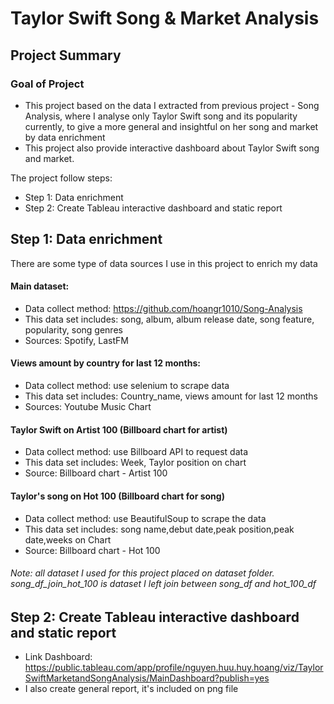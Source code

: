 # Taylor Swift Song & Market Analysis
## Project Summary

### Goal of Project 
- This project based on the data I extracted from previous project - Song Analysis, where I analyse only Taylor Swift song and its popularity currently, to give a more general and insightful on her song and market by data enrichment
- This project also provide interactive dashboard about Taylor Swift song and market. 

The project follow steps:
- Step 1: Data enrichment
- Step 2: Create Tableau interactive dashboard and static report

## Step 1: Data enrichment
There are some type of data sources I use in this project to enrich my data
#### Main dataset:
- Data collect method: https://github.com/hoangr1010/Song-Analysis
- This data set includes: song, album, album release date, song feature, popularity, song genres
- Sources: Spotify, LastFM

#### Views amount by country for last 12 months:
- Data collect method: use selenium to scrape data 
- This data set includes: Country_name, views amount for last 12 months
- Sources: Youtube Music Chart

#### Taylor Swift on Artist 100 (Billboard chart for artist)
- Data collect method: use Billboard API to request data
- This data set includes: Week, Taylor position on chart
- Source: Billboard chart - Artist 100

#### Taylor's song on Hot 100 (Billboard chart for song)
- Data collect method: use BeautifulSoup to scrape the data
- This data set includes: song name,debut date,peak position,peak date,weeks on Chart
- Source: Billboard chart - Hot 100

###### Note: all dataset I used for this project placed on dataset folder. song_df_join_hot_100 is dataset I left join between song_df and hot_100_df

## Step 2: Create Tableau interactive dashboard and static report
- Link Dashboard: https://public.tableau.com/app/profile/nguyen.huu.huy.hoang/viz/TaylorSwiftMarketandSongAnalysis/MainDashboard?publish=yes
- I also create general report, it's included on png file
